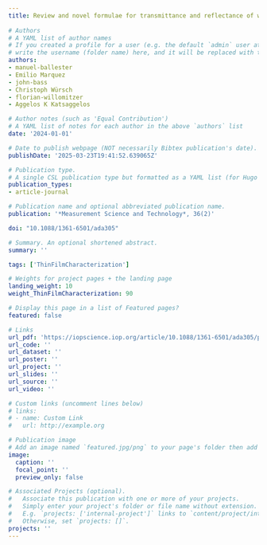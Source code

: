 ```yaml
---
title: Review and novel formulae for transmittance and reflectance of wedged thin films on absorbing substrates
  
# Authors
# A YAML list of author names
# If you created a profile for a user (e.g. the default `admin` user at `content/authors/admin/`), 
# write the username (folder name) here, and it will be replaced with their full name and linked to their profile.
authors:
- manuel-ballester
- Emilio Marquez
- john-bass
- Christoph Würsch
- florian-willomitzer
- Aggelos K Katsaggelos

# Author notes (such as 'Equal Contribution')
# A YAML list of notes for each author in the above `authors` list
date: '2024-01-01'

# Date to publish webpage (NOT necessarily Bibtex publication's date).
publishDate: '2025-03-23T19:41:52.639065Z'

# Publication type.
# A single CSL publication type but formatted as a YAML list (for Hugo requirements).
publication_types:
- article-journal

# Publication name and optional abbreviated publication name.
publication: '*Measurement Science and Technology*, 36(2)'

doi: "10.1088/1361-6501/ada305"

# Summary. An optional shortened abstract.
summary: ''

tags: ['ThinFilmCharacterization']

# Weights for project pages + the landing page
landing_weight: 10
weight_ThinFilmCharacterization: 90

# Display this page in a list of Featured pages?
featured: false

# Links
url_pdf: 'https://iopscience.iop.org/article/10.1088/1361-6501/ada305/pdf'
url_code: ''
url_dataset: ''
url_poster: ''
url_project: ''
url_slides: ''
url_source: ''
url_video: ''

# Custom links (uncomment lines below)
# links:
# - name: Custom Link
#   url: http://example.org

# Publication image
# Add an image named `featured.jpg/png` to your page's folder then add a caption below.
image:
  caption: ''
  focal_point: ''
  preview_only: false

# Associated Projects (optional).
#   Associate this publication with one or more of your projects.
#   Simply enter your project's folder or file name without extension.
#   E.g. `projects: ['internal-project']` links to `content/project/internal-project/index.md`.
#   Otherwise, set `projects: []`.
projects: ''
---
```

